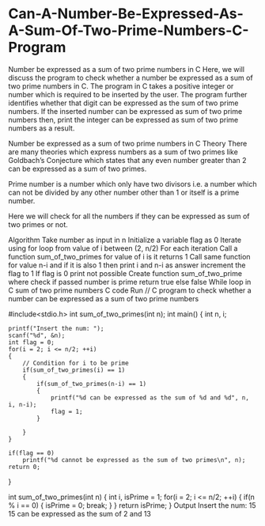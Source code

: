 # Can-A-Number-Be-Expressed-As-A-Sum-Of-Two-Prime-Numbers-C-Program

Number be expressed as a sum of two prime numbers in C
Here, we will discuss the program to check whether a number be expressed as a sum of two prime numbers in C. The program in C takes a positive integer or number which is required to be inserted by the user. The program further identifies whether that digit can be expressed as the sum of two prime numbers. If the inserted number can be expressed as sum of two prime numbers then, print the integer can be expressed as sum of two prime numbers as a result.

Number be expressed as a sum of two prime numbers in C
Theory
There are many theories which express numbers as a sum of two primes like Goldbach’s Conjecture which states that any even number greater than 2 can be expressed as a sum of two primes.

Prime number is a number which only have two divisors i.e. a number which can not be divided by any other number other than 1 or itself is a prime number.

Here we will check for all the numbers if they can be expressed as sum of two primes or not.

Algorithm
Take number as input in n
Initialize a variable flag as 0
Iterate using for loop from value of i between (2, n/2)
 For each iteration Call a function sum_of_two_primes for value of i is it returns 1
Call same function for value n-i and if it is also 1 then print i and n-i as answer increment the flag to 1
If flag is 0 print not possible
Create function sum_of_two_prime where check if passed number is prime return true else false
While loop in C
sum of two prime numbers
C code
Run
// C program to check whether a number can be expressed as a sum of two prime numbers

#include<stdio.h>
int sum_of_two_primes(int n);
int main()
{
    int n, i;

    printf("Insert the num: ");
    scanf("%d", &n);
    int flag = 0;
    for(i = 2; i <= n/2; ++i)
    {
        // Condition for i to be prime
        if(sum_of_two_primes(i) == 1)
        {
            if(sum_of_two_primes(n-i) == 1)
            {
                printf("%d can be expressed as the sum of %d and %d", n, i, n-i);
                flag = 1;
            }

        }
    }

    if(flag == 0)
        printf("%d cannot be expressed as the sum of two primes\n", n);
    return 0;
}

int sum_of_two_primes(int n)
{
    int i, isPrime = 1;
    for(i = 2; i <= n/2; ++i)
    {
       if(n % i == 0)
       {
          isPrime = 0;
          break;
       }
    }
    return isPrime;
}
Output
Insert the num: 15
15 can be expressed as the sum of 2 and 13
